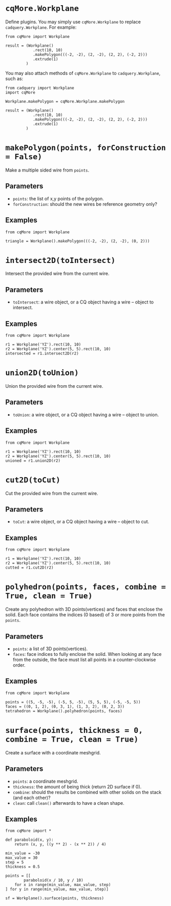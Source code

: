 # `cqMore.Workplane`

Define plugins. You may simply use `cqMore.Workplane` to replace `cadquery.Workplane`. For example:

    from cqMore import Workplane

    result = (Workplane()
                .rect(10, 10)
                .makePolygon(((-2, -2), (2, -2), (2, 2), (-2, 2)))
                .extrude(1)
             )

You may also attach methods of `cqMore.Workplane` to `cadquery.Workplane`, such as:

    from cadquery import Workplane
    import cqMore

    Workplane.makePolygon = cqMore.Workplane.makePolygon

    result = (Workplane()
                .rect(10, 10)
                .makePolygon(((-2, -2), (2, -2), (2, 2), (-2, 2)))
                .extrude(1)
             )

# `makePolygon(points, forConstruction = False)`

Make a multiple sided wire from `points`. 

## Parameters

- `points`: the list of x,y points of the polygon.
- `forConstruction`: should the new wires be reference geometry only?

## Examples

    from cqMore import Workplane

    triangle = Workplane().makePolygon(((-2, -2), (2, -2), (0, 2))) 

# `intersect2D(toIntersect)`

Intersect the provided wire from the current wire. 

## Parameters

- `toIntersect`: a wire object, or a CQ object having a wire – object to intersect.

## Examples

    from cqMore import Workplane

    r1 = Workplane('YZ').rect(10, 10)
    r2 = Workplane('YZ').center(5, 5).rect(10, 10)
    intersected = r1.intersect2D(r2)

# `union2D(toUnion)`

Union the provided wire from the current wire. 

## Parameters

- `toUnion`: a wire object, or a CQ object having a wire – object to union.       

## Examples 

    from cqMore import Workplane

    r1 = Workplane('YZ').rect(10, 10)
    r2 = Workplane('YZ').center(5, 5).rect(10, 10)
    unioned = r1.union2D(r2)

# `cut2D(toCut)`

Cut the provided wire from the current wire. 

## Parameters

- `toCut`: a wire object, or a CQ object having a wire – object to cut.       

## Examples 

    from cqMore import Workplane

    r1 = Workplane('YZ').rect(10, 10)
    r2 = Workplane('YZ').center(5, 5).rect(10, 10)
    cutted = r1.cut2D(r2)

# `polyhedron(points, faces, combine = True, clean = True)`

Create any polyhedron with 3D points(vertices) and faces that enclose the solid. Each face contains the indices (0 based) of 3 or more points from the `points`.

## Parameters

- `points`: a list of 3D points(vertices).
- `faces`: face indices to fully enclose the solid. When looking at any face from the outside, the face must list all points in a counter-clockwise order.

## Examples 

    from cqMore import Workplane

    points = ((5, -5, -5), (-5, 5, -5), (5, 5, 5), (-5, -5, 5))
    faces = ((0, 1, 2), (0, 3, 1), (1, 3, 2), (0, 2, 3))
    tetrahedron = Workplane().polyhedron(points, faces)

# `surface(points, thickness = 0, combine = True, clean = True)`

Create a surface with a coordinate meshgrid.

## Parameters

- `points`: a coordinate meshgrid.
- `thickness`: the amount of being thick (return 2D surface if 0).
- `combine`: should the results be combined with other solids on the stack (and each other)?
- `clean`: call `clean()` afterwards to have a clean shape.

## Examples 

    from cqMore import *

    def paraboloid(x, y):
        return (x, y, ((y ** 2) - (x ** 2)) / 4)

    min_value = -30
    max_value = 30
    step = 5
    thickness = 0.5

    points = [[
            paraboloid(x / 10, y / 10) 
        for x in range(min_value, max_value, step)
    ] for y in range(min_value, max_value, step)]

    sf = Workplane().surface(points, thickness)


